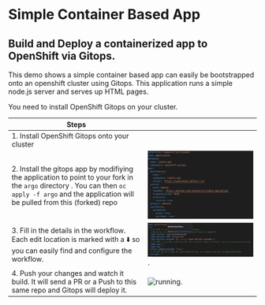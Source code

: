 # Simple Container Based App  

## Build and Deploy a containerized app to OpenShift via Gitops.  

This demo shows a simple container based app can easily be bootstrapped onto an openshift cluster using Gitops.
This application runs a simple node.js server and serves up HTML pages. 

You need to install OpenShift Gitops on your cluster.

| Steps    |    |
| ----------- | ----------- |
| 1. Install OpenShift Gitops onto your cluster      |       |
| 2. Install the gitops app by modifiying the application to point to your fork in the `argo` directory . You can then `oc apply -f argo` and the application will be pulled from this (forked) repo | ![OpenShift Workflow](images/argo.jpg)         |
| 3. Fill in the details in the workflow. Each edit location is marked with  a  ⬇️ so you can easily find and configure the workflow.       | ![destination](images/editconfig.jpg).    | 
| 4. Push your changes and watch it build. It will send a PR or a Push to this same repo and Gitops will deploy it.     |    ![running](images/running.png).        |
 
 
